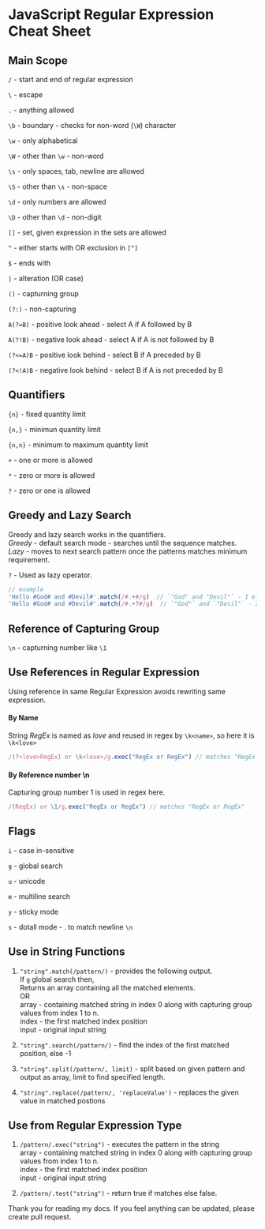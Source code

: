 # JavaScript Regular Expression Cheat Sheet

## Main Scope
`/` - start and end of regular expression

`\` - escape 

`.` - anything allowed

`\b` - boundary - checks for non-word (`\W`) character

`\w` - only alphabetical

`\W` - other than `\w` - non-word

`\s` - only spaces, tab, newline are allowed

`\S` - other than `\s` - non-space

`\d` - only numbers are allowed

`\D` - other than `\d` - non-digit

`[]` - set,  given expression in the sets are allowed

`^` - either starts with OR exclusion in `[^]`

`$` - ends with

`|` - alteration (OR case)

`()` - capturning group

`(?:)` - non-capturing

`A(?=B)` - positive look ahead - select A if A followed by B 

`A(?!B)` - negative look ahead - select A if A is not followed by B

`(?<=A)B` - positive look behind - select B if A preceded by B

`(?<!A)B` - negative look behind - select B if A is not preceded by B

## Quantifiers
`{n}` - fixed quantity limit

`{n,}` - minimun quantity limit

`{n,n}` - minimum to maximum quantity limit

`+` - one or more is allowed

`*` - zero or more is allowed

`?` - zero or one is allowed

## Greedy and Lazy Search
Greedy and lazy search works in the quantifiers.   
_Greedy_ - default search mode - searches until the sequence matches.  
_Lazy_ - moves to next search pattern once the patterns matches minimum requirement.  

`?` - Used as lazy operator.  

```Javascript
// example
'Hello #God# and #Devil#'.match(/#.+#/g)  // `"God" and "Devil"` - 1 element matches as greedy `.` matches even # and then search comeback from end to see # at end again.
'Hello #God# and #Devil#'.match(/#.+?#/g)  // `"God"` and `"Devil"` - 2 element matches, Lazy `?` stops the match for `.` in `G` and looks for `"` until it finds
```

## Reference of Capturing Group
`\n` - capturning number like `\1`

## Use References in Regular Expression
Using reference in same Regular Expression avoids rewriting same expression.

#### By Name 
String _RegEx_ is named as *love* and reused in regex by `\k<name>`, so here it is `\k<love>`  
```Javascript
/(?<love>RegEx) or \k<love>/g.exec("RegEx or RegEx") // matches "RegEx or RegEx"
```

#### By Reference number \n
Capturing group number 1 is used in regex here.
```Javascript
/(RegEx) or \1/g.exec("RegEx or RegEx") // matches "RegEx or RegEx"
```

## Flags
`i` - case in-sensitive

`g` - global search

`u` - unicode

`m` - multiline search

`y` - sticky mode

`s` - dotall mode - . to match newline `\n`

## Use in String Functions

1. `"string".match(/pattern/)` - provides the following output.   
If `g` global search then,     
Returns an array containing all the matched elements.  
OR        
array - containing matched string in index 0 along with capturing group values from index 1 to n.  
index - the first matched index position      
input - original input string   

2. `"string".search(/pattern/)` - find the index of the first matched position, else -1

3. `"string".split(/pattern/, limit)` - split based on given pattern and output as array, limit to find specified length.

4. `"string".replace(/pattern/, 'replaceValue')` - replaces the given value in matched postions

## Use from Regular Expression Type

1. `/pattern/.exec("string")` - executes the pattern in the string   
array - containing matched string in index 0 along with capturing group values from index 1 to n.  
index - the first matched index position     
input - original input string   

2. `/pattern/.test("string")` - return true if matches else false.



Thank you for reading my docs.
If you feel anything can be updated, please create pull request.
